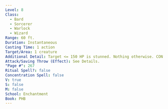 ```yaml
---
Level: 8
Class:
  - Bard
  - Sorcerer
  - Warlock
  - Wizard
Range: 60 ft.
Duration: Instantaneous
Casting Time: 1 action
Target/Area: 1 creature
Additional Detail: Target <= 150 HP is stunned. Nothing otherwise. CON save at end of turn to end.
Attack/Saving Throw (Effect): See Details.
"Page #": 267
Ritual Spell?: false
Concentration Spell: false
V: true
S: false
M: false
School: Enchantment
Book: PHB
---
```


